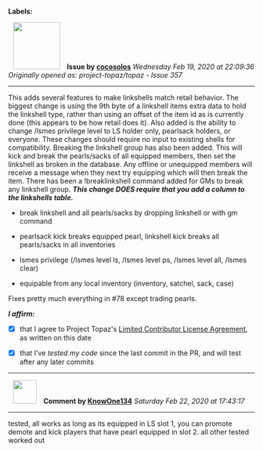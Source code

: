 **Labels:**



<a href="https://github.com/cocosolos"><img src="https://avatars2.githubusercontent.com/u/2593549?v=4" width="96" height="96" hspace="10"></img></a> **Issue by [cocosolos](https://github.com/cocosolos)**
_Wednesday Feb 19, 2020 at 22:09:36_
_Originally opened as: project-topaz/topaz - Issue 357_

----

This adds several features to make linkshells match retail behavior. The biggest change is using the 9th byte of a linkshell items extra data to hold the linkshell type, rather than using an offset of the item id as is currently done (this appears to be how retail does it). Also added is the ability to change /lsmes privilege level to LS holder only, pearlsack holders, or everyone. These changes should require no input to existing shells for compatibility. Breaking the linkshell group has also been added. This will kick and break the pearls/sacks of all equipped members, then set the linkshell as broken in the database. Any offline or unequipped members will receive a message when they next try equipping which will then break the item. There has been a !breaklinkshell command added for GMs to break any linkshell group. ***This change DOES require that you add a column to the linkshells table.***

* break linkshell and all pearls/sacks by dropping linkshell or with gm command
* pearlsack kick breaks equipped pearl, linkshell kick breaks all pearls/sacks in all inventories
* lsmes privilege (/lsmes level ls, /lsmes level ps, /lsmes level all, /lsmes clear)
* equipable from any local inventory (inventory, satchel, sack, case)

Fixes pretty much everything in #78 except trading pearls.

<!-- place 'x' mark between square [] brackets to affirm: -->
**_I affirm:_**
- [x] that I agree to Project Topaz's [Limited Contributor License Agreement](https://github.com/project-topaz/topaz/blob/master/CONTRIBUTOR_AGREEMENT.md), as written on this date
- [x] that I've _tested my code_ since the last commit in the PR, and will test after any later commits




----
<a href="https://github.com/KnowOne134"><img src="https://avatars3.githubusercontent.com/u/35616771?v=4" width="48" height="48" hspace="10"></img></a> **Comment by [KnowOne134](https://github.com/KnowOne134)**
_Saturday Feb 22, 2020 at 17:43:17_

----

tested, all works as long as its equipped in LS slot 1, you can promote demote and kick players that have pearl equipped in slot 2. all other tested worked out
